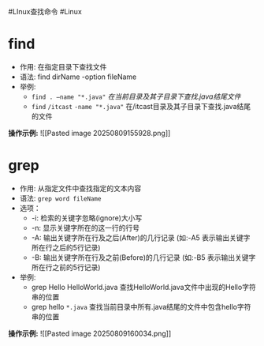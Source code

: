 #LInux查找命令 #Linux 
# find

- 作用: 在指定目录下查找文件
- 语法: find dirName -option fileName
- 举例:
    - `find . –name "*.java`_`"`_ _在当前目录及其子目录下查找.java结尾文件_
    - `find` `/itcast` `-name "*.java"` 在/itcast目录及其子目录下查找.java结尾的文件

**操作示例:**
![[Pasted image 20250809155928.png]]

# grep

- 作用: 从指定文件中查找指定的文本内容
- 语法: `grep word fileName`
- 选项：
    - -i: 检索的关键字忽略(ignore)大小写
    - -n: 显示关键字所在的这一行的行号
    - -A: 输出关键字所在行及之后(After)的几行记录 (如:-A5 表示输出关键字所在行之后的5行记录)
    - -B: 输出关键字所在行及之前(Before)的几行记录 (如:-B5 表示输出关键字所在行之前的5行记录)
- 举例:
    - grep Hello HelloWorld.java 查找HelloWorld.java文件中出现的Hello字符串的位置
    - grep hello `*.java` 查找当前目录中所有.java结尾的文件中包含hello字符串的位置

**操作示例:**
![[Pasted image 20250809160034.png]]